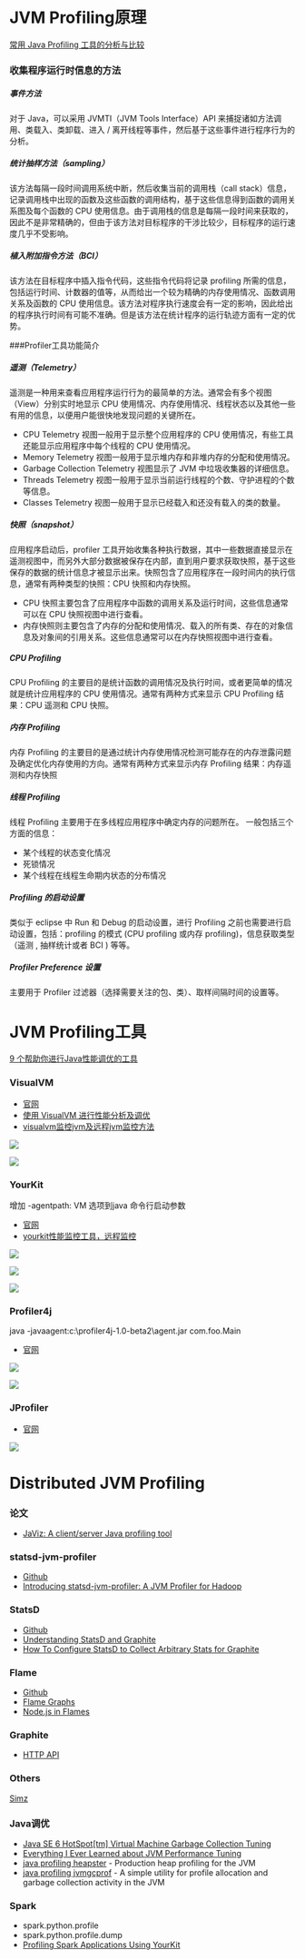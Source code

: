 # JVM Profiling原理
[常用 Java Profiling 工具的分析与比较](http://www.ibm.com/developerworks/cn/java/j-lo-profiling/)

### 收集程序运行时信息的方法
##### 事件方法
对于 Java，可以采用 JVMTI（JVM Tools Interface）API 来捕捉诸如方法调用、类载入、类卸载、进入 / 离开线程等事件，然后基于这些事件进行程序行为的分析。

##### 统计抽样方法（sampling）
该方法每隔一段时间调用系统中断，然后收集当前的调用栈（call stack）信息，记录调用栈中出现的函数及这些函数的调用结构，基于这些信息得到函数的调用关系图及每个函数的 CPU 使用信息。由于调用栈的信息是每隔一段时间来获取的，因此不是非常精确的，但由于该方法对目标程序的干涉比较少，目标程序的运行速度几乎不受影响。

##### 植入附加指令方法（BCI）
该方法在目标程序中插入指令代码，这些指令代码将记录 profiling 所需的信息，包括运行时间、计数器的值等，从而给出一个较为精确的内存使用情况、函数调用关系及函数的 CPU 使用信息。该方法对程序执行速度会有一定的影响，因此给出的程序执行时间有可能不准确。但是该方法在统计程序的运行轨迹方面有一定的优势。


###Profiler工具功能简介
##### 遥测（Telemetry）
遥测是一种用来查看应用程序运行行为的最简单的方法。通常会有多个视图（View）分别实时地显示 CPU 使用情况、内存使用情况、线程状态以及其他一些有用的信息，以便用户能很快地发现问题的关键所在。

- CPU Telemetry 视图一般用于显示整个应用程序的 CPU 使用情况，有些工具还能显示应用程序中每个线程的 CPU 使用情况。
- Memory Telemetry 视图一般用于显示堆内存和非堆内存的分配和使用情况。
- Garbage Collection Telemetry 视图显示了 JVM 中垃圾收集器的详细信息。
- Threads Telemetry 视图一般用于显示当前运行线程的个数、守护进程的个数等信息。
- Classes Telemetry 视图一般用于显示已经载入和还没有载入的类的数量。

##### 快照（snapshot）
应用程序启动后，profiler 工具开始收集各种执行数据，其中一些数据直接显示在遥测视图中，而另外大部分数据被保存在内部，直到用户要求获取快照，基于这些保存的数据的统计信息才被显示出来。快照包含了应用程序在一段时间内的执行信息，通常有两种类型的快照：CPU 快照和内存快照。

- CPU 快照主要包含了应用程序中函数的调用关系及运行时间，这些信息通常可以在 CPU 快照视图中进行查看。
- 内存快照则主要包含了内存的分配和使用情况、载入的所有类、存在的对象信息及对象间的引用关系。这些信息通常可以在内存快照视图中进行查看。

##### CPU Profiling
CPU Profiling 的主要目的是统计函数的调用情况及执行时间，或者更简单的情况就是统计应用程序的 CPU 使用情况。通常有两种方式来显示 CPU Profiling 结果：CPU 遥测和 CPU 快照。

##### 内存 Profiling
内存 Profiling 的主要目的是通过统计内存使用情况检测可能存在的内存泄露问题及确定优化内存使用的方向。通常有两种方式来显示内存 Profiling 结果：内存遥测和内存快照

##### 线程 Profiling
线程 Profiling 主要用于在多线程应用程序中确定内存的问题所在。 一般包括三个方面的信息：

- 某个线程的状态变化情况
- 死锁情况
- 某个线程在线程生命期内状态的分布情况

##### Profiling 的启动设置
类似于 eclipse 中 Run 和 Debug 的启动设置，进行 Profiling 之前也需要进行启动设置，包括：profiling 的模式 (CPU profiling 或内存 profiling)，信息获取类型（遥测 , 抽样统计或者 BCI ) 等等。

##### Profiler Preference 设置
主要用于 Profiler 过滤器（选择需要关注的包、类）、取样间隔时间的设置等。


# JVM Profiling工具
[9 个帮助你进行Java性能调优的工具](http://www.open-open.com/news/view/1ec20f6)

### VisualVM 
- [官网](http://visualvm.java.net/)
- [使用 VisualVM 进行性能分析及调优](http://www.ibm.com/developerworks/cn/java/j-lo-visualvm/)
- [visualvm监控jvm及远程jvm监控方法](http://www.blogjava.net/titanaly/archive/2012/03/20/372318.html)

![](http://www.blogjava.net/images/blogjava_net/titanaly/%E6%A6%82%E5%86%B5.png)

![](http://www.ibm.com/developerworks/cn/java/j-lo-visualvm/nEO_IMG_image026.jpg)


### YourKit 
增加 -agentpath:<full agent library path> VM 选项到java 命令行启动参数

- [官网](https://www.yourkit.com/overview/)
- [yourkit性能监控工具，远程监控](http://zhwj184.iteye.com/blog/764575)

![](http://dl2.iteye.com/upload/attachment/0031/1361/e47a5383-6b24-38e3-8555-1e21224598fc.jpg)

![](https://www.yourkit.com/docs/java/help/cpu_call_tree_all_threads.png)

![](https://www.yourkit.com/docs/java/help/cpu_hot_spots.png)


### Profiler4j 
java -javaagent:c:\profiler4j-1.0-beta2\agent.jar com.foo.Main

- [官网](http://profiler4j.sourceforge.net/)

![](http://profiler4j.sourceforge.net/callgraph.png)

![](http://profiler4j.sourceforge.net/calltree.png)

### JProfiler

- [官网](https://www.ej-technologies.com/products/jprofiler/overview.html)

![](http://images.cnitblog.com/blog/467292/201307/12091547-b4d908300a3c4275abcecf49cfc6181b.png)


# Distributed JVM Profiling

### 论文
- [JaViz: A client/server Java profiling tool](http://ieeexplore.ieee.org/xpl/login.jsp?tp=&arnumber=5387066&url=http%3A%2F%2Fieeexplore.ieee.org%2Fxpls%2Fabs_all.jsp%3Farnumber%3D5387066)


### statsd-jvm-profiler
- [Github](https://github.com/etsy/statsd-jvm-profiler)
- [Introducing statsd-jvm-profiler: A JVM Profiler for Hadoop](https://codeascraft.com/2015/01/14/introducing-statsd-jvm-profiler-a-jvm-profiler-for-hadoop/)

### StatsD
- [Github](https://github.com/etsy/statsd)
- [Understanding StatsD and Graphite](https://blog.pkhamre.com/understanding-statsd-and-graphite/)
- [How To Configure StatsD to Collect Arbitrary Stats for Graphite](https://www.digitalocean.com/community/tutorials/how-to-configure-statsd-to-collect-arbitrary-stats-for-graphite-on-ubuntu-14-04)

### Flame
- [Github](https://github.com/brendangregg/FlameGraph)
- [Flame Graphs](http://www.brendangregg.com/flamegraphs.html)
- [Node.js in Flames](http://techblog.netflix.com/2014/11/nodejs-in-flames.html)

### Graphite
- [HTTP API](https://github.com/brutasse/graphite-api/blob/master/docs/api.rst)


### Others
[Simz](http://www.autoletics.com/)


### Java调优
- [Java SE 6 HotSpot[tm] Virtual Machine Garbage Collection Tuning](http://www.oracle.com/technetwork/java/javase/gc-tuning-6-140523.html)
- [Everything I Ever Learned about JVM Performance Tuning](http://www.infoq.com/presentations/JVM-Performance-Tuning-twitter)
- [java profiling heapster](https://github.com/mariusae/heapster) - Production heap profiling for the JVM
- [java profiling jvmgcprof](https://github.com/twitter/jvmgcprof) - A simple utility for profile allocation and garbage collection activity in the JVM


### Spark
- spark.python.profile
- spark.python.profile.dump
- [Profiling Spark Applications Using YourKit](https://cwiki.apache.org/confluence/display/SPARK/Profiling+Spark+Applications+Using+YourKit)

